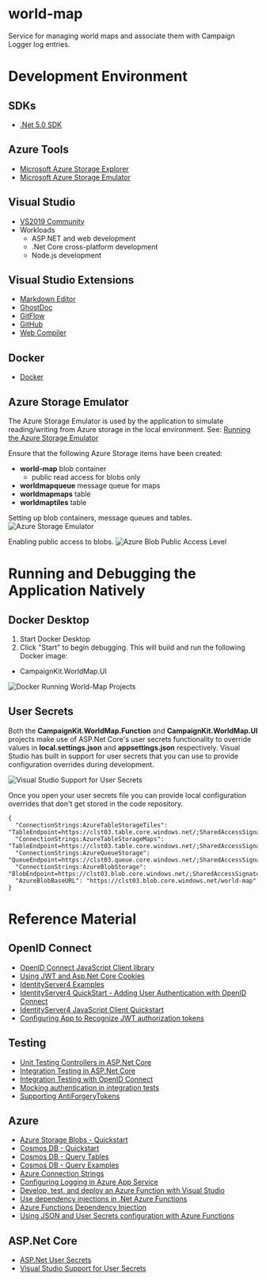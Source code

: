 # world-map

Service for managing world maps and associate them with Campaign Logger log entries.

# Development Environment

## SDKs

- [.Net 5.0 SDK](https://dotnet.microsoft.com/download/visual-studio-sdks?utm_source=getdotnetsdk&utm_medium=referral)

## Azure Tools
- [Microsoft Azure Storage Explorer](https://azure.microsoft.com/en-us/features/storage-explorer/)
- [Microsoft Azure Storage Emulator](https://docs.microsoft.com/en-us/azure/storage/common/storage-use-emulator)

## Visual Studio
- [VS2019 Community](https://visualstudio.microsoft.com/downloads/)
- Workloads
  - ASP.NET and web development
  - .Net Core cross-platform development
  - Node.js development

## Visual Studio Extensions
- [Markdown Editor](https://marketplace.visualstudio.com/items?itemName=ChrisDahlberg.StyleCop)
- [GhostDoc](https://marketplace.visualstudio.com/items?itemName=sergeb.GhostDoc)
- [GitFlow](https://marketplace.visualstudio.com/items?itemName=vs-publisher-57624.GitFlowforVisualStudio2019)
- [GitHub](https://marketplace.visualstudio.com/items?itemName=GitHub.GitHubExtensionforVisualStudio)
- [Web Compiler](https://marketplace.visualstudio.com/items?itemName=MadsKristensen.WebCompiler)

## Docker
- [Docker](https://docs.docker.com/docker-for-windows/install/)
 
## Azure Storage Emulator
The Azure Storage Emulator is used by the application to simulate reading/writing from Azure storage in the local environment.  See: [Running the Azure Storage Emulator](https://medium.com/oneforall-undergrad-software-engineering/setting-up-the-azure-storage-emulator-environment-on-windows-5f20d07d3a04)

Ensure that the following Azure Storage items have been created:
- **world-map** blob container
  - public read access for blobs only
- **worldmapqueue** message queue for maps
- **worldmapmaps** table
- **worldmaptiles** table
 
Setting up blob containers, message queues and tables.
![Azure Storage Emulator](./AzureStorageEmulator.png)

Enabling public access to blobs.
![Azure Blob Public Access Level](AzureBlobPublicAccessLevel.png)

# Running and Debugging the Application Natively

## Docker Desktop
1. Start Docker Desktop
2. Click "Start" to begin debugging.  This will build and run the following Docker image:
  - CampaignKit.WorldMap.UI

![Docker Running World-Map Projects](./DockerRunningWorldMapProjects.png)

## User Secrets
Both the **CampaignKit.WorldMap.Function** and **CampaignKit.WorldMap.UI** projects make use of ASP.Net Core's user secrets functionality to override values in **local.settings.json** and **appsettings.json** respectively.  Visual Studio has built in support for user secrets that you can use to provide configuration overrides during development.

![Visual Studio Support for User Secrets](./UserSecrets.png)

Once you open your user secrets file you can provide local configuration overrides that don't get stored in the code repository.

```
{
  "ConnectionStrings:AzureTableStorageTiles": "TableEndpoint=https://clst03.table.core.windows.net/;SharedAccessSignature=...",
  "ConnectionStrings:AzureTableStorageMaps": "TableEndpoint=https://clst03.table.core.windows.net/;SharedAccessSignature=...",
  "ConnectionStrings:AzureQueueStorage": "QueueEndpoint=https://clst03.queue.core.windows.net/;SharedAccessSignature=...",
  "ConnectionStrings:AzureBlobStorage": "BlobEndpoint=https://clst03.blob.core.windows.net/;SharedAccessSignature=...",
  "AzureBlobBaseURL": "https://clst03.blob.core.windows.net/world-map"
}
```


# Reference Material

## OpenID Connect

- [OpenID Connect JavaScript Client library](https://github.com/IdentityModel/oidc-client-js)
- [Using JWT and Asp.Net Core Cookies](https://amanagrawal.blog/2017/09/18/jwt-token-authentication-with-cookies-in-asp-net-core/)
- [IdentityServer4 Examples](https://github.com/IdentityServer/IdentityServer4.Samples)
- [IdentityServer4 QuickStart - Adding User Authentication with OpenID Connect](http://docs.identityserver.io/en/latest/quickstarts/3_interactive_login.html)
- [IdentityServer4 JavaScript Client Quickstart](http://docs.identityserver.io/en/latest/quickstarts/6_javascript_client.html)
- [Configuring App to Recognize JWT authorization tokens](https://developer.okta.com/blog/2018/03/23/token-authentication-aspnetcore-complete-guide)

## Testing
- [Unit Testing Controllers in ASP.Net Core](https://docs.microsoft.com/en-us/aspnet/core/mvc/controllers/testing?view=aspnetcore-5.0)
- [Integration Testing in ASP.Net Core](https://docs.microsoft.com/en-us/aspnet/core/test/integration-tests?view=aspnetcore-5.0)
- [Integration Testing with OpenID Connect](https://github.com/stottle-uk/IntegrationTestingWithIdentityServer)
- [Mocking authentication in integration tests](https://github.com/jackowild/aspnetcore-bypassing-authentication/tree/master/MockingAuthApi)
- [Supporting AntiForgeryTokens](https://www.matheus.ro/2018/09/03/integration-tests-in-asp-net-core-controllers/)

## Azure

- [Azure Storage Blobs - Quickstart](https://docs.microsoft.com/en-us/azure/storage/blobs/storage-quickstart-blobs-dotnet)
- [Cosmos DB - Quickstart](https://docs.microsoft.com/en-us/azure/cosmos-db/create-table-dotnet)
- [Cosmos DB - Query Tables](https://docs.microsoft.com/en-us/azure/cosmos-db/tutorial-query-table)
- [Cosmos DB - Query Examples](https://docs.microsoft.com/en-us/azure/cosmos-db/sql-api-dotnet-v3sdk-samples#query-examples)
- [Azure Connection Strings](https://docs.microsoft.com/en-us/azure/storage/common/storage-configure-connection-string)
- [Configuring Logging in Azure App Service](https://ardalis.com/configuring-logging-in-azure-app-services/)
- [Develop, test, and deploy an Azure Function with Visual Studio](https://docs.microsoft.com/en-us/learn/modules/develop-test-deploy-azure-functions-with-visual-studio/)
- [Use dependency injections in .Net Azure Functions](https://docs.microsoft.com/en-us/azure/azure-functions/functions-dotnet-dependency-injection)
- [Azure Functions Dependency Injection](https://blog.rasmustc.com/azure-functions-dependency-injection/)
- [Using JSON and User Secrets configuration with Azure Functions](https://dev.to/cesarcodes/using-json-and-user-secrets-configuration-with-azure-functions-3f7g)

## ASP.Net Core
- [ASP.Net User Secrets](https://docs.microsoft.com/en-us/aspnet/core/security/app-secrets?view=aspnetcore-5.0&tabs=windows)
- [Visual Studio Support for User Secrets](https://www.mssqltips.com/sqlservertip/6348/securely-manage-database-credentials-using-visual-studio-manage-user-secrets/)
